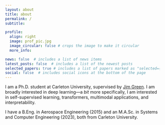 ```yaml
---
layout: about
title: about
permalink: /
subtitle:

profile:
  align: right
  image: prof_pic.jpg
  image_circular: false # crops the image to make it circular
  more_info:

news: false  # includes a list of news items
latest_posts: false  # includes a list of the newest posts
selected_papers: true # includes a list of papers marked as "selected={true}"
social: false  # includes social icons at the bottom of the page
---
```


I am a Ph.D. student at Carleton University, supervised by <a href='http://www.sce.carleton.ca/faculty/green/green.php'>Jim Green</a>. I am broadly interested in deep learning—a *bit* more specifically, I am interested in self-supervised learning, transformers, multimodal applications, and interpretability.

I have a B.Eng. in Aerospace Engineering (2015) and an M.A.Sc. in Systems and Computer Engineering (2023), both from Carleton University.
